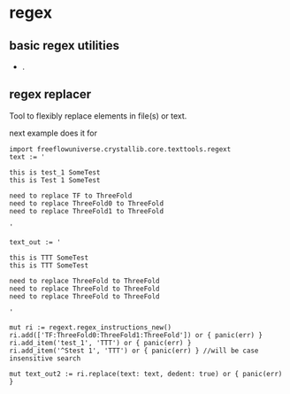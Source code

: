 # regex

## basic regex utilities

- .

## regex replacer

Tool to flexibly replace elements in file(s) or text.

next example does it for 

```golang
import freeflowuniverse.crystallib.core.texttools.regext
text := '

this is test_1 SomeTest
this is Test 1 SomeTest

need to replace TF to ThreeFold
need to replace ThreeFold0 to ThreeFold
need to replace ThreeFold1 to ThreeFold

'

text_out := '

this is TTT SomeTest
this is TTT SomeTest

need to replace ThreeFold to ThreeFold
need to replace ThreeFold to ThreeFold
need to replace ThreeFold to ThreeFold

'

mut ri := regext.regex_instructions_new()
ri.add(['TF:ThreeFold0:ThreeFold1:ThreeFold']) or { panic(err) }
ri.add_item('test_1', 'TTT') or { panic(err) }
ri.add_item('^Stest 1', 'TTT') or { panic(err) } //will be case insensitive search

mut text_out2 := ri.replace(text: text, dedent: true) or { panic(err) }

```


